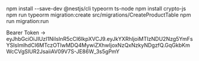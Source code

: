 npm install --save-dev @nestjs/cli typeorm ts-node
npm install crypto-js
npm run typeorm migration:create src/migrations/CreateProductTable
 npm run migration:run

 Bearer Token ->  eyJhbGciOiJIUzI1NiIsInR5cCI6IkpXVCJ9.eyJkYXRhIjoiMTIzNDU2Nzg5YmFsYSIsImlhdCI6MTczOTIwMDQ4MywiZXhwIjoxNzQxNzkyNDgzfQ.GqGkbKmWcCVgSlUR2JsaiiAV09V7S-JE86W_3s5gPmY
